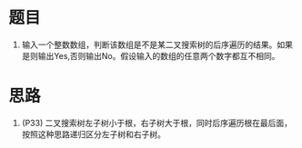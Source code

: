 # 题目
1. 输入一个整数数组，判断该数组是不是某二叉搜索树的后序遍历的结果。如果是则输出Yes,否则输出No。假设输入的数组的任意两个数字都互不相同。

# 思路
1. (P33)
二叉搜索树左子树小于根，右子树大于根，同时后序遍历根在最后面，按照这种思路递归区分左子树和右子树。